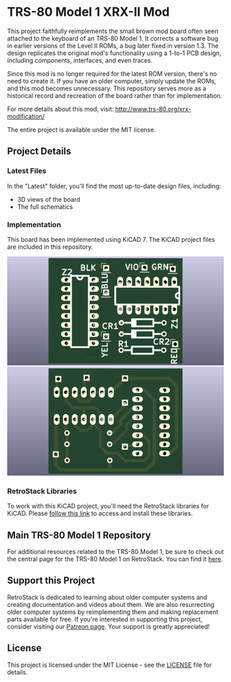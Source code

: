 # TRS-80 Model 1 XRX-II Mod

This project faithfully reimplements the small brown mod board often seen attached to the keyboard of an TRS-80 Model 1. It corrects a software bug in earlier versions of the Level II ROMs, a bug later fixed in version 1.3. The design replicates the original mod's functionality using a 1-to-1 PCB design, including components, interfaces, and even traces.

Since this mod is no longer required for the latest ROM version, there's no need to create it. If you have an older computer, simply update the ROMs, and this mod becomes unnecessary. This repository serves more as a historical record and recreation of the board rather than for implementation.

For more details about this mod, visit: http://www.trs-80.org/xrx-modification/

The entire project is available under the MIT license.

## Project Details

### Latest Files

In the "Latest" folder, you'll find the most up-to-date design files, including:
- 3D views of the board
- The full schematics

### Implementation

This board has been implemented using KiCAD 7. The KiCAD project files are included in this repository.

![Front](/Latest/TRS80_Model_I_XRX_III_3D_Front.png)
![Back](/Latest/TRS80_Model_I_XRX_III_3D_Back.png)

### RetroStack Libraries

To work with this KiCAD project, you'll need the RetroStack libraries for KiCAD. Please [follow this link](https://www.github.com/RetroStack/KiCAD-Libraries) to access and install these libraries.

## Main TRS-80 Model 1 Repository

For additional resources related to the TRS-80 Model 1, be sure to check out the central page for the TRS-80 Model 1 on RetroStack. You can find it [here](https://www.github.com/RetroStack/TRS-80-Model-I).

## Support this Project

RetroStack is dedicated to learning about older computer systems and creating documentation and videos about them. We are also resurrecting older computer systems by reimplementing them and making replacement parts available for free. If you're interested in supporting this project, consider visiting our [Patreon page](https://www.patreon.com/RetroStack). Your support is greatly appreciated!

## License

This project is licensed under the MIT License - see the [LICENSE](LICENSE) file for details.